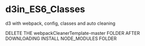 # d3in_ES6_Classes
d3 with webpack, config, classes and auto cleaning


DELETE THE webpackCleanerTemplate-master FOLDER AFTER DOWNLOADING
INSTALL NODE_MODULES FOLDER
